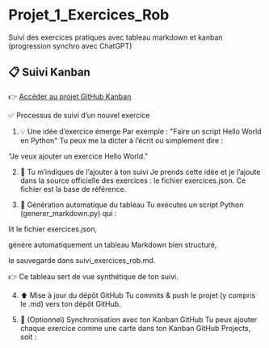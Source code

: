 # Projet_1_Exercices_Rob
Suivi des exercices pratiques avec tableau markdown et kanban (progression synchro avec ChatGPT)

## 📋 Suivi Kanban

👉 [Accéder au projet GitHub Kanban](https://github.com/Robin-FERRIERE/Projet_1_Exercices_Rob/projects)


✅ Processus de suivi d’un nouvel exercice
1. 💡 Une idée d’exercice émerge
Par exemple : "Faire un script Hello World en Python"
Tu peux me la dicter à l’écrit ou simplement dire :

“Je veux ajouter un exercice Hello World.”

2. 🧠 Tu m’indiques de l’ajouter à ton suivi
Je prends cette idée et je l’ajoute dans la source officielle des exercices : le fichier exercices.json.
Ce fichier est la base de référence.

3. 🔄 Génération automatique du tableau
Tu exécutes un script Python (generer_markdown.py) qui :

lit le fichier exercices.json,

génère automatiquement un tableau Markdown bien structuré,

le sauvegarde dans suivi_exercices_rob.md.

👉 Ce tableau sert de vue synthétique de ton suivi.

4. ⬆️ Mise à jour du dépôt GitHub
Tu commits & push le projet (y compris le .md) vers ton dépôt GitHub.

5. 📌 (Optionnel) Synchronisation avec ton Kanban GitHub
Tu peux ajouter chaque exercice comme une carte dans ton Kanban GitHub Projects, soit :

